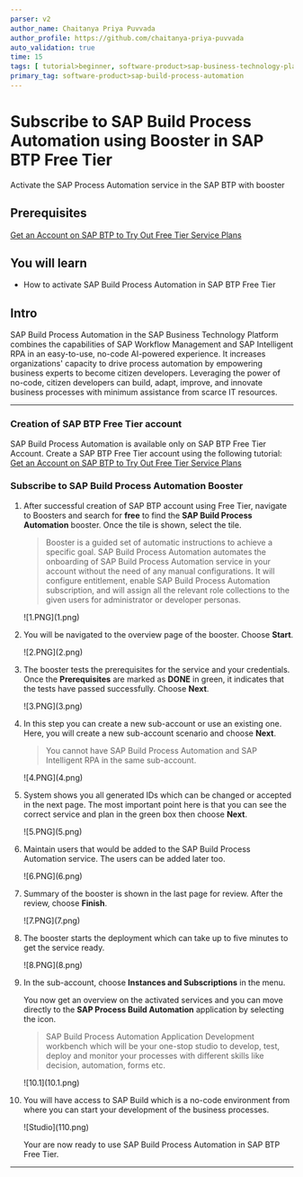 ```yaml
---
parser: v2
author_name: Chaitanya Priya Puvvada
author_profile: https://github.com/chaitanya-priya-puvvada
auto_validation: true
time: 15
tags: [ tutorial>beginner, software-product>sap-business-technology-platform, tutorial>free-tier ]
primary_tag: software-product>sap-build-process-automation
---
```


# Subscribe to SAP Build Process Automation using Booster in SAP BTP Free Tier
<!-- description --> Activate the SAP Process Automation service in the SAP BTP with booster

## Prerequisites
   [Get an Account on SAP BTP to Try Out Free Tier Service Plans](btp-free-tier-account)

## You will learn
  - How to activate SAP Build Process Automation in SAP BTP Free Tier

## Intro
SAP Build Process Automation in the SAP Business Technology Platform combines the capabilities of SAP Workflow Management and SAP Intelligent RPA in an easy-to-use, no-code AI-powered experience. It increases organizations' capacity to drive process automation by empowering business experts to become citizen developers. Leveraging the power of no-code, citizen developers can build, adapt, improve, and innovate business processes with minimum assistance from scarce IT resources.

---

### Creation of SAP BTP Free Tier account


  SAP Build Process Automation is available only on SAP BTP Free Tier Account.
  Create a SAP BTP Free Tier account using the following tutorial: [Get an Account on SAP BTP to Try Out Free Tier Service Plans](btp-free-tier-account)



### Subscribe to SAP Build Process Automation Booster


1. After successful creation of SAP BTP account using Free Tier, navigate to Boosters and search for **free** to find the **SAP Build Process Automation** booster. Once the tile is shown, select the tile.

    > Booster is a guided set of automatic instructions to achieve a specific goal. SAP Build Process Automation automates the onboarding of SAP Build Process Automation service in your account without the need of any manual configurations. It will configure entitlement, enable SAP Build Process Automation subscription, and will assign all the relevant role collections to the given users for administrator or developer personas.

    <!-- border -->![1.PNG](1.png)

2. You will be navigated to the overview page of the booster. Choose **Start**.

    <!-- border -->![2.PNG](2.png)

3.  The booster tests the prerequisites for the service and your credentials. Once the **Prerequisites** are marked as **DONE** in green, it indicates that the tests have passed successfully. Choose **Next**.

    <!-- border -->![3.PNG](3.png)

4. In this step you can create a new sub-account or use an existing one. Here, you will create a new sub-account scenario and choose **Next**.

    > You cannot have SAP Build Process Automation and SAP Intelligent RPA in the same sub-account.

    <!-- border -->![4.PNG](4.png)

5. System shows you all generated IDs which can be changed or accepted in the next page. The most important point here is that you can see the correct service and plan in the green box then choose **Next**.

    <!-- border -->![5.PNG](5.png)

6. Maintain users that would be added to the SAP Build Process Automation service. The users can be added later too.

    <!-- border -->![6.PNG](6.png)

7. Summary of the booster is shown in the last page for review. After the review, choose **Finish**.

    <!-- border -->![7.PNG](7.png)  

8. The booster starts the deployment which can take up to five minutes to get the service ready.

    <!-- border -->![8.PNG](8.png)

9. In the sub-account, choose **Instances and Subscriptions** in the menu.

    You now get an overview on the activated services and you can move directly to the **SAP Process Build Automation** application by selecting the icon.

    > SAP Build Process Automation Application Development workbench which will be your one-stop studio to develop, test, deploy and monitor your processes with different skills like decision, automation, forms etc.

    <!-- border -->![10.1](10.1.png)

10. You will have access to SAP Build which is a no-code environment from where you can start your development of the business processes.

    <!-- border -->![Studio](110.png)

    Your are now ready to use SAP Build Process Automation in SAP BTP Free Tier.



---
